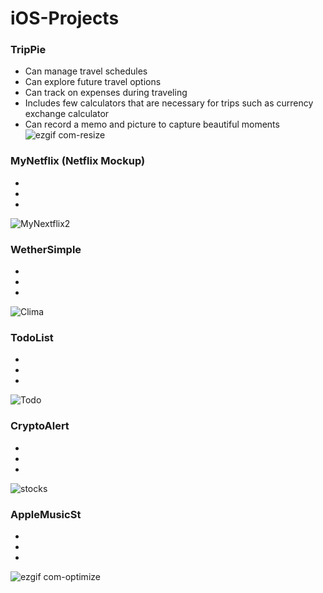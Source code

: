 # iOS-Projects

### TripPie
- Can manage travel schedules
- Can explore future travel options
- Can track on expenses during traveling
- Includes few calculators that are necessary for trips such as currency exchange calculator
- Can record a memo and picture to capture beautiful moments
![ezgif com-resize](https://user-images.githubusercontent.com/70451816/104343238-8c509280-54b0-11eb-83a9-f20f72cd07d3.gif)


### MyNetflix (Netflix Mockup)
-
-
-
![MyNextflix2](https://user-images.githubusercontent.com/70451816/104347837-e99b1280-54b5-11eb-9326-de7d3016d004.png)




### WetherSimple
-
-
-
![Clima](https://user-images.githubusercontent.com/70451816/104348375-852c8300-54b6-11eb-841a-d02a48a72e1d.png)




### TodoList
-
-
-
![Todo](https://user-images.githubusercontent.com/70451816/104348446-970e2600-54b6-11eb-8a8e-bb51dc83c5c9.png)



### CryptoAlert
-
-
-
![stocks](https://user-images.githubusercontent.com/70451816/104348458-9b3a4380-54b6-11eb-8acc-0f80f77f6baf.png)



### AppleMusicSt
-
-
-
![ezgif com-optimize](https://user-images.githubusercontent.com/70451816/104348707-e6eced00-54b6-11eb-90ac-9042be6a09f2.gif)
